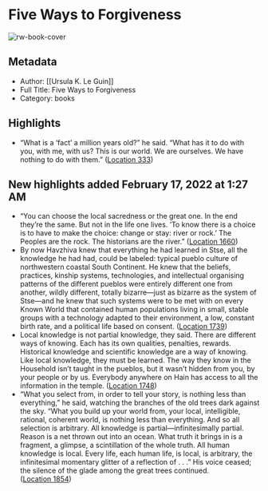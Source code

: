# Five Ways to Forgiveness

![rw-book-cover](https://m.media-amazon.com/images/I/81yWuy-o2XL._SY160.jpg)

## Metadata
- Author: [[Ursula K. Le Guin]]
- Full Title: Five Ways to Forgiveness
- Category: books

## Highlights
- “What is a ‘fact’ a million years old?” he said. “What has it to do with you, with me, with us? This is our world. We are ourselves. We have nothing to do with them.” ([Location 333](https://readwise.io/to_kindle?action=open&asin=B073NNZWX7&location=333))
## New highlights added February 17, 2022 at 1:27 AM
- “You can choose the local sacredness or the great one. In the end they’re the same. But not in the life one lives. ‘To know there is a choice is to have to make the choice: change or stay: river or rock.’ The Peoples are the rock. The historians are the river.” ([Location 1660](https://readwise.io/to_kindle?action=open&asin=B073NNZWX7&location=1660))
- By now Havzhiva knew that everything he had learned in Stse, all the knowledge he had had, could be labeled: typical pueblo culture of northwestern coastal South Continent. He knew that the beliefs, practices, kinship systems, technologies, and intellectual organising patterns of the different pueblos were entirely different one from another, wildly different, totally bizarre—just as bizarre as the system of Stse—and he knew that such systems were to be met with on every Known World that contained human populations living in small, stable groups with a technology adapted to their environment, a low, constant birth rate, and a political life based on consent. ([Location 1739](https://readwise.io/to_kindle?action=open&asin=B073NNZWX7&location=1739))
- Local knowledge is not partial knowledge, they said. There are different ways of knowing. Each has its own qualities, penalties, rewards. Historical knowledge and scientific knowledge are a way of knowing. Like local knowledge, they must be learned. The way they know in the Household isn’t taught in the pueblos, but it wasn’t hidden from you, by your people or by us. Everybody anywhere on Hain has access to all the information in the temple. ([Location 1748](https://readwise.io/to_kindle?action=open&asin=B073NNZWX7&location=1748))
- “What you select from, in order to tell your story, is nothing less than everything,” he said, watching the branches of the old trees dark against the sky. “What you build up your world from, your local, intelligible, rational, coherent world, is nothing less than everything. And so all selection is arbitrary. All knowledge is partial—infinitesimally partial. Reason is a net thrown out into an ocean. What truth it brings in is a fragment, a glimpse, a scintillation of the whole truth. All human knowledge is local. Every life, each human life, is local, is arbitrary, the infinitesimal momentary glitter of a reflection of . . .” His voice ceased; the silence of the glade among the great trees continued. ([Location 1854](https://readwise.io/to_kindle?action=open&asin=B073NNZWX7&location=1854))
